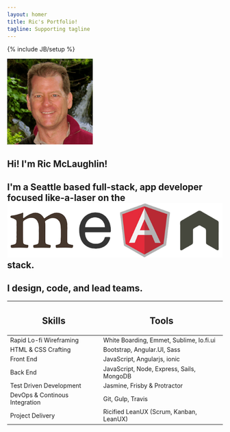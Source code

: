 ```yaml
---
layout: homer
title: Ric's Portfolio!
tagline: Supporting tagline
---
```

{% include JB/setup %}

<div class="jumbotron">
  <div class="row">
  <div id="biopict" class="col-md-6">
    <img class="img-circle center-block image-responsive" src="/assets/themes/ricify/images/bio-photo.png">
  </div>
  <div id="about-me" class="col-md-6">
      <h2>Hi! I'm Ric McLaughlin!</h2>
      <h2>I'm a Seattle based full-stack, app developer focused like-a-laser on the <a href="https://en.wikipedia.org/wiki/MEAN_(software_bundle)"><img class="inline-block" src="/assets/themes/ricify/images/mean.png" alt="MEAN"></a> stack.</h2> 
      <h2>I design, code, and lead teams. </h2>
    
  </div>

  </div>
</div>

<section>
  <table class="table text-center">
        <thead>
          <tr>
            <th class="text-center"><h2>Skills</h2></th>
            <th class="text-center"><h2>Tools</h2></th>     
          </tr>
        </thead>
        <tbody>
          <tr>
            <td>Rapid Lo-fi Wireframing </td>
            <td>White Boarding, Emmet, Sublime, lo.fi.ui</td>
          </tr>
          <tr>
            <td>HTML & CSS Crafting </td>
            <td>Bootstrap, Angular.UI, Sass</td>
          </tr>
          <tr>
            <td>Front End</td>
            <td>JavaScript, Angularjs, ionic</td>
          </tr>
          <tr>
            <td>Back End </td>
            <td>JavaScript, Node, Express, Sails, MongoDB</td>            
          </tr>
          <tr>
            <td>Test Driven Development</td>
            <td>Jasmine, Frisby &amp; Protractor</td>
          </tr>
          <tr>
            <td>DevOps &amp; Continous Integration</td>
            <td>Git, Gulp, Travis</td>
          </tr>
          <tr>
            <td>Project Delivery</td>
            <td>Ricified LeanUX (Scrum, Kanban, LeanUX)</td>  
          </tr>
        </tbody>
    </table>
</section>

  


  
   
 
 

 
  


